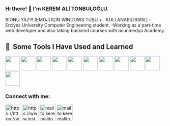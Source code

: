 ### Hi there! 👋 I'm KEREM ALİ TONBULOĞLU.


BİONU YAZ!!!  (EMOJİ İÇİN WİNDOWS TUŞU + . KULLANABİLİRSİN.)
-Erciyes University Computer Engineering student.
-Working as a part-time web developer and also taking backend courses with acunmedya Academy.


<h2> 🚀 &nbsp;Some Tools I Have Used and Learned</h2>
<p align="left">
<img src="https://cdn.jsdelivr.net/gh/devicons/devicon/icons/csharp/csharp-original.svg" width="45" height="45"/>
<img src="https://cdn.jsdelivr.net/gh/devicons/devicon/icons/github/github-original-wordmark.svg" width="45" height="45"/>
<img src="https://cdn.jsdelivr.net/gh/devicons/devicon/icons/git/git-original-wordmark.svg" width="45" height="45"/>
<img src="https://cdn.jsdelivr.net/gh/devicons/devicon/icons/html5/html5-original-wordmark.svg" width="45" height="45"/>
<img src="https://cdn.jsdelivr.net/gh/devicons/devicon/icons/css3/css3-original-wordmark.svg" width="45" height="45"/>
<img src="https://cdn.jsdelivr.net/gh/devicons/devicon/icons/javascript/javascript-original.svg" width="45" height="45"/>
<img src="https://cdn.jsdelivr.net/gh/devicons/devicon/icons/intellij/intellij-original-wordmark.svg" width="45" height="45"/>
<img src="https://cdn.jsdelivr.net/gh/devicons/devicon/icons/java/java-original-wordmark.svg" width="45" height="45"/>
<img src="https://cdn.jsdelivr.net/gh/devicons/devicon/icons/vscode/vscode-original-wordmark.svg" width="45" height="45"/>
<img src="https://cdn.jsdelivr.net/gh/devicons/devicon/icons/visualstudio/visualstudio-plain-wordmark.svg" width="45" height="45"/>
<img src="https://cdn.jsdelivr.net/gh/devicons/devicon/icons/mysql/mysql-original-wordmark.svg" width="45" height="45"/>

<h3 align="left">Connect with me:</h3>
<p align="left">
<a href="https://www.linkedin.con/in/keremalitonbuloglu/" target="blank"><img align="center" src="https://cdn.jsdelivr.net/gh/devicons/devicon/icons/linkedin/linkedin-original.svg" alt="https://https://www.linkedin.com/in/keremalitonbuloglu//" height="50" width="50" /></a>
<a href="https://www.instagram.com/keremalitonbulogluu/" target="blank"><img align="center" src="https://github.com/gauravghongde/social-icons/blob/master/SVG/Color/Instagram.svg" alt="https://www.instagram.com/keremalitonbulogluu/" height="50" width="50" /></a>
<a href="mailto:keremalitonbuloglu@outlook.com" target="blank"><img align="center" src="https://github.com/gauravghongde/social-icons/blob/master/SVG/Color/Outlook.svg" alt="mailto:keremalitonbuloglu@outlook.com" height="50" width="50" /></a>
<a href="mailto:keremalitonbulogluu@gmail.com" target="blank"><img align="center" src="https://github.com/gauravghongde/social-icons/blob/master/SVG/Color/Gmail.svg" alt="mailto:keremalitonbulogluu@gmail.com" height="50" width="50" /></a>
 

   
</p>
